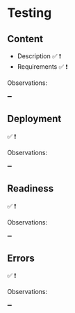 # Testing
## Content

- Description :white_check_mark: :heavy_exclamation_mark:
- Requirements :white_check_mark: :heavy_exclamation_mark:

Observations:

:heavy_minus_sign:
## Deployment

:white_check_mark: :heavy_exclamation_mark:

Observations:

:heavy_minus_sign:
## Readiness

:white_check_mark: :heavy_exclamation_mark:

Observations:

:heavy_minus_sign:
## Errors

:white_check_mark: :heavy_exclamation_mark:

Observations:

:heavy_minus_sign:
